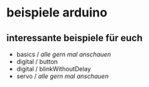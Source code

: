 # beispiele arduino

## interessante beispiele für euch

- basics / _alle gern mal anschauen_
- digital / button
- digital / blinkWithoutDelay
- servo / _alle gern mal anschauen_
